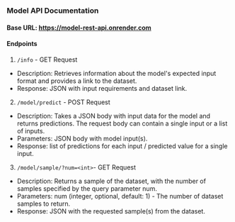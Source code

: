 ### Model API Documentation
#### Base URL: https://model-rest-api.onrender.com

#### Endpoints
1. `/info` - GET Request

- Description: Retrieves information about the model's expected input format and provides a link to the dataset.
- Response: JSON with input requirements and dataset link.

2. `/model/predict` - POST Request

- Description: Takes a JSON body with input data for the model and returns predictions. The request body can contain a single input or a list of inputs.
- Parameters: JSON body with model input(s).
- Response: list of predictions for each input / predicted value for a single input.

3. `/model/sample/?num=<int>`- GET Request

- Description: Returns a sample of the dataset, with the number of samples specified by the query parameter num.
- Parameters: num (integer, optional, default: 1) - The number of dataset samples to return.
- Response: JSON with the requested sample(s) from the dataset.